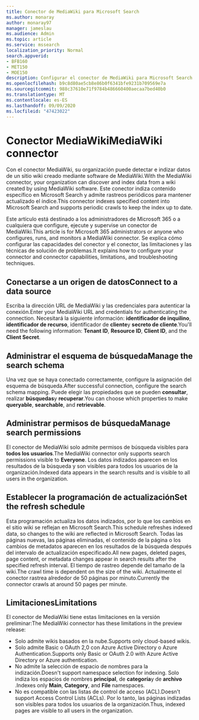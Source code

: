 ```yaml
---
title: Conector de MediaWiki para Microsoft Search
ms.author: monaray
author: monaray97
manager: jameslau
ms.audience: Admin
ms.topic: article
ms.service: mssearch
localization_priority: Normal
search.appverid:
- BFB160
- MET150
- MOE150
description: Configurar el conector de MediaWiki para Microsoft Search
ms.openlocfilehash: b9c8d80ae5cb8e86b0f6341bfe9231b709569e7a
ms.sourcegitcommit: 988c37610e71f9784b486660400aecaa7bed40b0
ms.translationtype: MT
ms.contentlocale: es-ES
ms.lasthandoff: 09/09/2020
ms.locfileid: "47423022"
---
```

# <a name="mediawiki-connector"></a><span data-ttu-id="bced3-103">Conector MediaWiki</span><span class="sxs-lookup"><span data-stu-id="bced3-103">MediaWiki connector</span></span>

<span data-ttu-id="bced3-104">Con el conector MediaWiki, su organización puede detectar e indizar datos de un sitio wiki creado mediante software de MediaWiki.</span><span class="sxs-lookup"><span data-stu-id="bced3-104">With the MediaWiki connector, your organization can discover and index data from a wiki created by using MediaWiki software.</span></span> <span data-ttu-id="bced3-105">Este conector indiza contenido específico en Microsoft Search y admite rastreos periódicos para mantener actualizado el índice.</span><span class="sxs-lookup"><span data-stu-id="bced3-105">This connector indexes specified content into Microsoft Search and supports periodic crawls to keep the index up to date.</span></span>

<span data-ttu-id="bced3-106">Este artículo está destinado a los administradores de Microsoft 365 o a cualquiera que configure, ejecute y supervise un conector de MediaWiki.</span><span class="sxs-lookup"><span data-stu-id="bced3-106">This article is for Microsoft 365 administrators or anyone who configures, runs, and monitors a MediaWiki connector.</span></span> <span data-ttu-id="bced3-107">Se explica cómo configurar las capacidades del conector y el conector, las limitaciones y las técnicas de solución de problemas.</span><span class="sxs-lookup"><span data-stu-id="bced3-107">It explains how to configure your connector and connector capabilities, limitations, and troubleshooting techniques.</span></span>

## <a name="connect-to-a-data-source"></a><span data-ttu-id="bced3-108">Conectarse a un origen de datos</span><span class="sxs-lookup"><span data-stu-id="bced3-108">Connect to a data source</span></span>

<span data-ttu-id="bced3-109">Escriba la dirección URL de MediaWiki y las credenciales para autenticar la conexión.</span><span class="sxs-lookup"><span data-stu-id="bced3-109">Enter your MediaWiki URL and credentials for authenticating the connection.</span></span> <span data-ttu-id="bced3-110">Necesitará la siguiente información: **identificador de inquilino**, **identificador de recurso**, identificador de **cliente**y **secreto de cliente**.</span><span class="sxs-lookup"><span data-stu-id="bced3-110">You'll need the following information: **Tenant ID**, **Resource ID**, **Client ID**, and the **Client Secret**.</span></span>

## <a name="manage-the-search-schema"></a><span data-ttu-id="bced3-111">Administrar el esquema de búsqueda</span><span class="sxs-lookup"><span data-stu-id="bced3-111">Manage the search schema</span></span>

<span data-ttu-id="bced3-112">Una vez que se haya conectado correctamente, configure la asignación del esquema de búsqueda.</span><span class="sxs-lookup"><span data-stu-id="bced3-112">After successful connection, configure the search schema mapping.</span></span> <span data-ttu-id="bced3-113">Puede elegir las propiedades que se pueden **consultar**, realizar **búsquedas**y **recuperar**.</span><span class="sxs-lookup"><span data-stu-id="bced3-113">You can choose which properties to make **queryable**, **searchable**, and **retrievable**.</span></span>

## <a name="manage-search-permissions"></a><span data-ttu-id="bced3-114">Administrar permisos de búsqueda</span><span class="sxs-lookup"><span data-stu-id="bced3-114">Manage search permissions</span></span>

<span data-ttu-id="bced3-115">El conector de MediaWiki solo admite permisos de búsqueda visibles para **todos los usuarios**.</span><span class="sxs-lookup"><span data-stu-id="bced3-115">The MediaWiki connector only supports search permissions visible to **Everyone**.</span></span> <span data-ttu-id="bced3-116">Los datos indizados aparecen en los resultados de la búsqueda y son visibles para todos los usuarios de la organización.</span><span class="sxs-lookup"><span data-stu-id="bced3-116">Indexed data appears in the search results and is visible to all users in the organization.</span></span>

## <a name="set-the-refresh-schedule"></a><span data-ttu-id="bced3-117">Establecer la programación de actualización</span><span class="sxs-lookup"><span data-stu-id="bced3-117">Set the refresh schedule</span></span>

<span data-ttu-id="bced3-118">Esta programación actualiza los datos indizados, por lo que los cambios en el sitio wiki se reflejan en Microsoft Search.</span><span class="sxs-lookup"><span data-stu-id="bced3-118">This schedule refreshes indexed data, so changes to the wiki are reflected in Microsoft Search.</span></span> <span data-ttu-id="bced3-119">Todas las páginas nuevas, las páginas eliminadas, el contenido de la página o los cambios de metadatos aparecen en los resultados de la búsqueda después del intervalo de actualización especificado.</span><span class="sxs-lookup"><span data-stu-id="bced3-119">All new pages, deleted pages, page content, or metadata changes appear in search results after the specified refresh interval.</span></span> <span data-ttu-id="bced3-120">El tiempo de rastreo depende del tamaño de la wiki.</span><span class="sxs-lookup"><span data-stu-id="bced3-120">The crawl time is dependent on the size of the wiki.</span></span> <span data-ttu-id="bced3-121">Actualmente el conector rastrea alrededor de 50 páginas por minuto.</span><span class="sxs-lookup"><span data-stu-id="bced3-121">Currently the connector crawls at around 50 pages per minute.</span></span>

## <a name="limitations"></a><span data-ttu-id="bced3-122">Limitaciones</span><span class="sxs-lookup"><span data-stu-id="bced3-122">Limitations</span></span>

<span data-ttu-id="bced3-123">El conector de MediaWiki tiene estas limitaciones en la versión preliminar:</span><span class="sxs-lookup"><span data-stu-id="bced3-123">The MediaWiki connector has these limitations in the preview release:</span></span>

* <span data-ttu-id="bced3-124">Solo admite wikis basados en la nube.</span><span class="sxs-lookup"><span data-stu-id="bced3-124">Supports only cloud-based wikis.</span></span>
* <span data-ttu-id="bced3-125">Solo admite Basic o OAuth 2,0 con Azure Active Directory o Azure Authentication.</span><span class="sxs-lookup"><span data-stu-id="bced3-125">Supports only Basic or OAuth 2.0 with Azure Active Directory or Azure authentication.</span></span>
* <span data-ttu-id="bced3-126">No admite la selección de espacio de nombres para la indización.</span><span class="sxs-lookup"><span data-stu-id="bced3-126">Doesn't support namespace selection for indexing.</span></span> <span data-ttu-id="bced3-127">Solo indiza los espacios de nombres **principal**, de **categoría**y de **archivo** .</span><span class="sxs-lookup"><span data-stu-id="bced3-127">Indexes only **Main**, **Category**, and **File** namespaces.</span></span>
* <span data-ttu-id="bced3-128">No es compatible con las listas de control de acceso (ACL).</span><span class="sxs-lookup"><span data-stu-id="bced3-128">Doesn't support Access Control Lists (ACLs).</span></span> <span data-ttu-id="bced3-129">Por lo tanto, las páginas indizadas son visibles para todos los usuarios de la organización.</span><span class="sxs-lookup"><span data-stu-id="bced3-129">Thus, indexed pages are visible to all users in the organization.</span></span>
